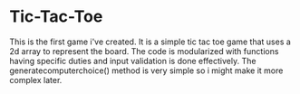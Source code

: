 # Tic-Tac-Toe
This is the first game i've created. It is a simple tic tac toe game that uses a 2d array to represent the board. The code is modularized with functions having specific duties 
and input validation is done effectively.
The generatecomputerchoice() method is very simple so i might make it more complex later.

